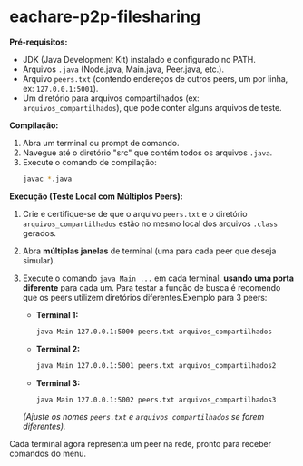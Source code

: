 # eachare-p2p-filesharing

**Pré-requisitos:**

*   JDK (Java Development Kit) instalado e configurado no PATH.
*   Arquivos `.java` (Node.java, Main.java, Peer.java, etc.).
*   Arquivo `peers.txt` (contendo endereços de outros peers, um por linha, ex: `127.0.0.1:5001`).
*   Um diretório para arquivos compartilhados (ex: `arquivos_compartilhados`), que pode conter alguns arquivos de teste.

**Compilação:**

1.  Abra um terminal ou prompt de comando.
2.  Navegue até o diretório "src" que contém todos os arquivos `.java`.
3.  Execute o comando de compilação:
    ```bash
    javac *.java
    ```

**Execução (Teste Local com Múltiplos Peers):**

1.  Crie e certifique-se de que o arquivo `peers.txt` e o diretório `arquivos_compartilhados` estão no mesmo local dos arquivos `.class` gerados.
2.  Abra **múltiplas janelas** de terminal (uma para cada peer que deseja simular).
4.  Execute o comando `java Main ...` em cada terminal, **usando uma porta diferente** para cada um. Para testar a função de busca é recomendo que os peers utilizem diretórios diferentes.Exemplo para 3 peers:

    *   **Terminal 1:**
        ```bash
        java Main 127.0.0.1:5000 peers.txt arquivos_compartilhados
        ```
    *   **Terminal 2:**
        ```bash
        java Main 127.0.0.1:5001 peers.txt arquivos_compartilhados2
        ```
    *   **Terminal 3:**
        ```bash
        java Main 127.0.0.1:5002 peers.txt arquivos_compartilhados3
        ```

    *(Ajuste os nomes `peers.txt` e `arquivos_compartilhados` se forem diferentes).*

Cada terminal agora representa um peer na rede, pronto para receber comandos do menu.
